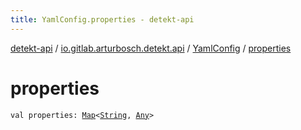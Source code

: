 ```yaml
---
title: YamlConfig.properties - detekt-api
---
```


[detekt-api](../../index.html) / [io.gitlab.arturbosch.detekt.api](../index.html) / [YamlConfig](index.html) / [properties](./properties.html)

# properties

`val properties: `[`Map`](https://kotlinlang.org/api/latest/jvm/stdlib/kotlin.collections/-map/index.html)`<`[`String`](https://kotlinlang.org/api/latest/jvm/stdlib/kotlin/-string/index.html)`, `[`Any`](https://kotlinlang.org/api/latest/jvm/stdlib/kotlin/-any/index.html)`>`